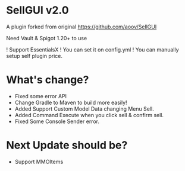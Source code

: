 # SellGUI v2.0
A plugin forked from original https://github.com/aoov/SellGUI

Need Vault & Spigot 1.20+ to use

 ! Support EssentialsX
 ! You can set it on config.yml
 ! You can manually setup self plugin price.

# What's change?
+ Fixed some error API
+ Change Gradle to Maven to build more easily!
+ Added Support Custom Model Data changing Menu Sell.
+ Added Command Execute when you click sell & confirm sell.
+ Fixed Some Console Sender error.
# Next Update should be?
+ Support MMOItems
